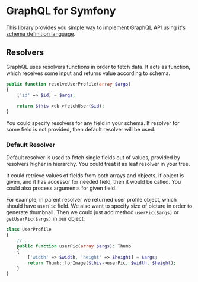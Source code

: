 GraphQL for Symfony
=========================

This library provides you simple way to implement GraphQL API using it's 
[schema definition language](https://blog.graph.cool/graphql-sdl-schema-definition-language-6755bcb9ce51).

## Resolvers

GraphQL uses resolvers functions in order to fetch data. It acts as function, which receives some input
and returns value according to schema. 

```php
public function resolveUserProfile(array $args)
{
    ['id' => $id] = $args;
    
    return $this->db->fetchUser($id);
}
```

You could specify resolvers for any field in your schema. If resolver for some field is not provided, then default 
resolver will be used.

### Default Resolver

Default resolver is used to fetch single fields out of values, provided by resolvers higher in hierarchy. You could
treat it as leaf resolver in your tree.

It could retrieve values of fields from both arrays and objects. If object is given, and it has accessor for needed field,
then it would be called. You could also process arguments for given field.

For example, in parent resolver we returned user profile object, which should have `userPic` field. We also want to specify
size of picture in order to generate thumbnail. Then we could just add method `userPic($args)` or `getUserPic($args)` in our
object:

```php
class UserProfile
{
    // ...
    public function userPic(array $args): Thumb
    {
        ['width' => $width, 'height' => $height] = $args;
        return Thumb::forImage($this->userPic, $width, $height);
    }
}
```
